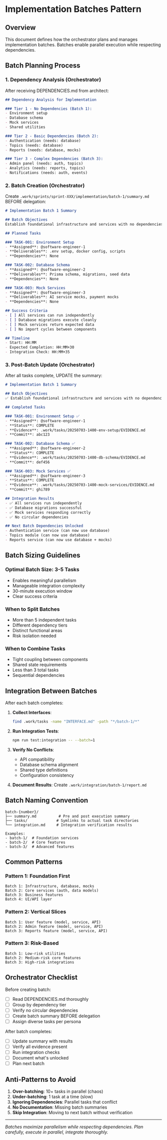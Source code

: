 # Implementation Batches Pattern

## Overview
This document defines how the orchestrator plans and manages implementation batches. Batches enable parallel execution while respecting dependencies.

## Batch Planning Process

### 1. Dependency Analysis (Orchestrator)
After receiving DEPENDENCIES.md from architect:

```markdown
## Dependency Analysis for Implementation

### Tier 1 - No Dependencies (Batch 1):
- Environment setup
- Database schema
- Mock services
- Shared utilities

### Tier 2 - Basic Dependencies (Batch 2):
- Authentication (needs: database)
- Topics (needs: database)
- Reports (needs: database, mocks)

### Tier 3 - Complex Dependencies (Batch 3):
- Admin panel (needs: auth, topics)
- Analytics (needs: reports, topics)
- Notifications (needs: auth, events)
```

### 2. Batch Creation (Orchestrator)

Create `.work/sprints/sprint-XXX/implementation/batch-1/summary.md` BEFORE delegation:

```markdown
# Implementation Batch 1 Summary

## Batch Objectives
Establish foundational infrastructure and services with no dependencies.

## Planned Tasks

### TASK-001: Environment Setup
- **Assigned**: @software-engineer-1
- **Deliverables**: .env setup, docker config, scripts
- **Dependencies**: None

### TASK-002: Database Schema  
- **Assigned**: @software-engineer-2
- **Deliverables**: Prisma schema, migrations, seed data
- **Dependencies**: None

### TASK-003: Mock Services
- **Assigned**: @software-engineer-3
- **Deliverables**: AI service mocks, payment mocks
- **Dependencies**: None

## Success Criteria
- [ ] All services can run independently
- [ ] Database migrations execute cleanly
- [ ] Mock services return expected data
- [ ] No import cycles between components

## Timeline
- Start: HH:MM
- Expected Completion: HH:MM+30
- Integration Check: HH:MM+35
```

### 3. Post-Batch Update (Orchestrator)

After all tasks complete, UPDATE the summary:

```markdown
# Implementation Batch 1 Summary

## Batch Objectives
✅ Establish foundational infrastructure and services with no dependencies.

## Completed Tasks

### TASK-001: Environment Setup ✅
- **Assigned**: @software-engineer-1
- **Status**: COMPLETE
- **Evidence**: .work/tasks/20250703-1400-env-setup/EVIDENCE.md
- **Commit**: abc123

### TASK-002: Database Schema ✅
- **Assigned**: @software-engineer-2
- **Status**: COMPLETE
- **Evidence**: .work/tasks/20250703-1400-db-schema/EVIDENCE.md
- **Commit**: def456

### TASK-003: Mock Services ✅
- **Assigned**: @software-engineer-3
- **Status**: COMPLETE
- **Evidence**: .work/tasks/20250703-1400-mock-services/EVIDENCE.md
- **Commit**: ghi789

## Integration Results
- ✅ All services run independently
- ✅ Database migrations successful
- ✅ Mock services responding correctly
- ✅ No circular dependencies

## Next Batch Dependencies Unlocked
- Authentication service (can now use database)
- Topics module (can now use database)
- Reports service (can now use database + mocks)
```

## Batch Sizing Guidelines

### Optimal Batch Size: 3-5 Tasks
- Enables meaningful parallelism
- Manageable integration complexity
- 30-minute execution window
- Clear success criteria

### When to Split Batches
- More than 5 independent tasks
- Different dependency tiers
- Distinct functional areas
- Risk isolation needed

### When to Combine Tasks
- Tight coupling between components
- Shared state requirements
- Less than 3 total tasks
- Sequential dependencies

## Integration Between Batches

After each batch completes:

1. **Collect Interfaces**:
   ```bash
   find .work/tasks -name "INTERFACE.md" -path "*/batch-1/*"
   ```

2. **Run Integration Tests**:
   ```bash
   npm run test:integration -- --batch=1
   ```

3. **Verify No Conflicts**:
   - API compatibility
   - Database schema alignment
   - Shared type definitions
   - Configuration consistency

4. **Document Results**:
   Create `.work/integration/batch-1/report.md`

## Batch Naming Convention

```
batch-{number}/
├── summary.md          # Pre and post execution summary
├── tasks/             # Symlinks to actual task directories
└── integration.md     # Integration verification results

Examples:
- batch-1/  # Foundation services
- batch-2/  # Core features
- batch-3/  # Advanced features
```

## Common Patterns

### Pattern 1: Foundation First
```
Batch 1: Infrastructure, database, mocks
Batch 2: Core services (auth, data models)
Batch 3: Business features
Batch 4: UI/API layer
```

### Pattern 2: Vertical Slices
```
Batch 1: User feature (model, service, API)
Batch 2: Admin feature (model, service, API)
Batch 3: Reports feature (model, service, API)
```

### Pattern 3: Risk-Based
```
Batch 1: Low-risk utilities
Batch 2: Medium-risk core features
Batch 3: High-risk integrations
```

## Orchestrator Checklist

Before creating batch:
- [ ] Read DEPENDENCIES.md thoroughly
- [ ] Group by dependency tier
- [ ] Verify no circular dependencies
- [ ] Create batch summary BEFORE delegation
- [ ] Assign diverse tasks per persona

After batch completes:
- [ ] Update summary with results
- [ ] Verify all evidence present
- [ ] Run integration checks
- [ ] Document what's unlocked
- [ ] Plan next batch

## Anti-Patterns to Avoid

1. **Over-batching**: 10+ tasks in parallel (chaos)
2. **Under-batching**: 1 task at a time (slow)
3. **Ignoring Dependencies**: Parallel tasks that conflict
4. **No Documentation**: Missing batch summaries
5. **Skip Integration**: Moving to next batch without verification

---
*Batches maximize parallelism while respecting dependencies. Plan carefully, execute in parallel, integrate thoroughly.*